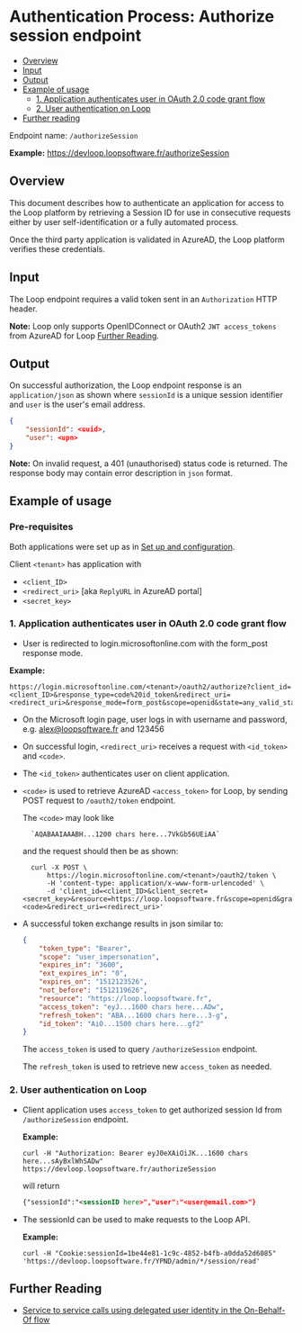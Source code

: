# Authentication Process: Authorize session endpoint

<!-- TOC -->

- [Overview](#overview)
- [Input](#input)
- [Output](#output)
- [Example of usage](#example-of-usage)
    - [1. Application authenticates user in OAuth 2.0 code grant flow](#1.-application-authenticates-user-in-OAuth-2.0-code-grant-flow)
    - [2. User authentication on Loop](#2.-User-authentication-on-Loop)
- [Further reading](#further-reading)


<!-- /TOC -->


Endpoint name:    `/authorizeSession`

**Example:**  https://devloop.loopsoftware.fr/authorizeSession

## Overview

This document describes how to authenticate an application for access to the Loop platform by retrieving a Session ID for use in consecutive requests either by user self-identification or a fully automated process. 

Once the third party application is validated in AzureAD, the Loop platform verifies these credentials. 

## Input

The Loop endpoint requires a valid token sent in an `Authorization` HTTP header.

**Note:** Loop only supports OpenIDConnect or OAuth2 `JWT access_tokens` from AzureAD for Loop [Further Reading](#further-reading).

## Output

On successful authorization, the Loop endpoint response is an `application/json` as shown where `sessionId` is a unique session identifier and `user` is the user's email address.

```JSON
{
    "sessionId": <uuid>,
    "user": <upn>
}
```

**Note:** On invalid request, a 401 (unauthorised) status code is returned. The response body may contain error description in `json` format.

## Example of usage

### Pre-requisites

Both applications were set up as in [Set up and configuration](Authentication-admin.md#Setup-and-configuration).  

Client `<tenant>` has application with

- `<client_ID>`
- `<redirect_uri>` [aka `ReplyURL` in  AzureAD portal]
- `<secret_key>`

### 1. Application authenticates user in OAuth 2.0 code grant flow

- User is redirected to login.microsoftonline.com with the form_post response mode. 

**Example:**

    https://login.microsoftonline.com/<tenant>/oauth2/authorize?client_id=<client_ID>&response_type=code%20id_token&redirect_uri=<redirect_uri>&response_mode=form_post&scope=openid&state=any_valid_state&nonce=unique_nonce 

- On the Microsoft login page, user logs in with username and password, e.g. alex@loopsoftware.fr and 123456
- On successful login, `<redirect_uri>` receives a request with `<id_token>` and `<code>`.
 
- The  `<id_token>` authenticates user on client application.

- `<code>` is used to retrieve AzureAD `<access_token>` for Loop, by sending POST request to `/oauth2/token` endpoint.

    The `<code>` may look like  

        `AQABAAIAAABH...1200 chars here...7VkGb56UEiAA` 

    and the request should then be as shown:

        curl -X POST \
            https://login.microsoftonline.com/<tenant>/oauth2/token \
            -H 'content-type: application/x-www-form-urlencoded' \
            -d 'client_id=<client_ID>&client_secret=<secret_key>&resource=https://loop.loopsoftware.fr&scope=openid&grant_type=authorization_code&code=<code>&redirect_uri=<redirect_uri>'

- A successful token exchange results in json similar to:

    ```JSON
    {
        "token_type": "Bearer",
        "scope": "user_impersonation",
        "expires_in": "3600",
        "ext_expires_in": "0",
        "expires_on": "1512123526",
        "not_before": "1512119626",
        "resource": "https://loop.loopsoftware.fr",
        "access_token": "eyJ...1600 chars here...ADw",
        "refresh_token": "ABA...1600 chars here...3-g",
        "id_token": "AiO...1500 chars here...gf2"
    }
    ```
     The `access_token` is used to query `/authorizeSession` endpoint.

     The `refresh_token` is used to retrieve new `access_token` as needed.

### 2. User authentication on Loop

- Client application uses `access_token` to get authorized session Id from `/authorizeSession` endpoint.

    **Example:**

      curl -H "Authorization: Bearer eyJ0eXAiOiJK...1600 chars here...sAyBxlWhSADw" https://devloop.loopsoftware.fr/authorizeSession

    will return

    ```XML
    {"sessionId":"<sessionID here>","user":"<user@email.com>"}
    ```

- The sessionId can be used to make requests to the Loop API.

  **Example:**

      curl -H "Cookie:sessionId=1be44e81-1c9c-4852-b4fb-a0dda52d6085" 'https://devloop.loopsoftware.fr/YPND/admin/*/session/read'

## Further Reading

- [Service to service calls using delegated user identity in the On-Behalf-Of flow](https://docs.microsoft.com/en-gb/azure/active-directory/develop/v1-oauth2-on-behalf-of-flow)
